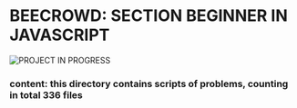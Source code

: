 # BEECROWD: SECTION BEGINNER IN JAVASCRIPT 
![PROJECT IN PROGRESS](http://img.shields.io/static/v1?label=STATUS&message=PROGRESS&color=ORANGE&style=flat-square&logo=status)


### content: this directory contains scripts of problems, counting in total 336 files



